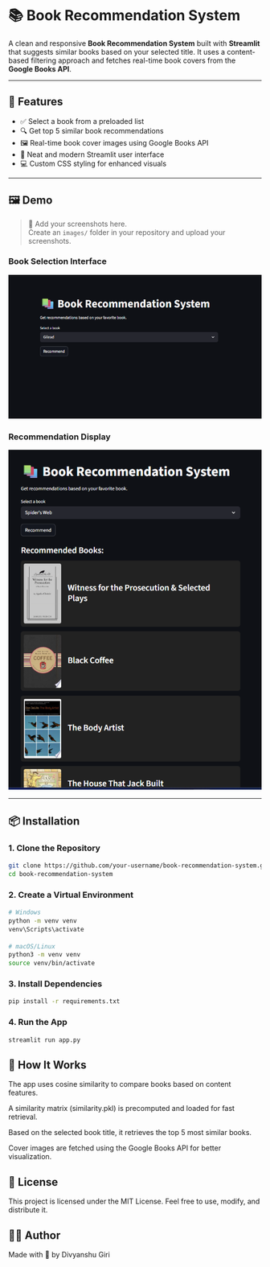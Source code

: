 # 📚 Book Recommendation System

A clean and responsive **Book Recommendation System** built with **Streamlit** that suggests similar books based on your selected title. It uses a content-based filtering approach and fetches real-time book covers from the **Google Books API**.

---

## 🚀 Features

- ✅ Select a book from a preloaded list
- 🔍 Get top 5 similar book recommendations
- 🖼️ Real-time book cover images using Google Books API
- 🎨 Neat and modern Streamlit user interface
- 💻 Custom CSS styling for enhanced visuals

---

## 🖼️ Demo

> 📌 Add your screenshots here.  
> Create an `images/` folder in your repository and upload your screenshots.

### Book Selection Interface

![Book Selection](images/screenshot1.png)

### Recommendation Display

![Recommendations](images/screenshot2.png)

---

## 📦 Installation

### 1. Clone the Repository

```bash
git clone https://github.com/your-username/book-recommendation-system.git
cd book-recommendation-system
```
### 2. Create a Virtual Environment

```bash
# Windows
python -m venv venv
venv\Scripts\activate

# macOS/Linux
python3 -m venv venv
source venv/bin/activate
```
### 3. Install Dependencies

```bash
pip install -r requirements.txt
```
### 4. Run the App

```bash
streamlit run app.py
```

## 🧠 How It Works
The app uses cosine similarity to compare books based on content features.

A similarity matrix (similarity.pkl) is precomputed and loaded for fast retrieval.

Based on the selected book title, it retrieves the top 5 most similar books.

Cover images are fetched using the Google Books API for better visualization.

## 📜 License
This project is licensed under the MIT License.
Feel free to use, modify, and distribute it.

## 🙋‍♂️ Author
Made with 💙 by Divyanshu Giri
